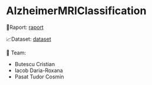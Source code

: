 # AlzheimerMRIClassification
📄Raport: [raport](https://drive.google.com/file/d/19FzRrEPiRvGUkLRfbCdvo8nC-6QUcwL2/view?usp=sharing)

📈Dataset: [dataset](https://www.kaggle.com/datasets/uraninjo/augmented-alzheimer-mri-dataset)

🚀 Team:
- Butescu Cristian
- Iacob Daria-Roxana
- Pasat Tudor Cosmin

